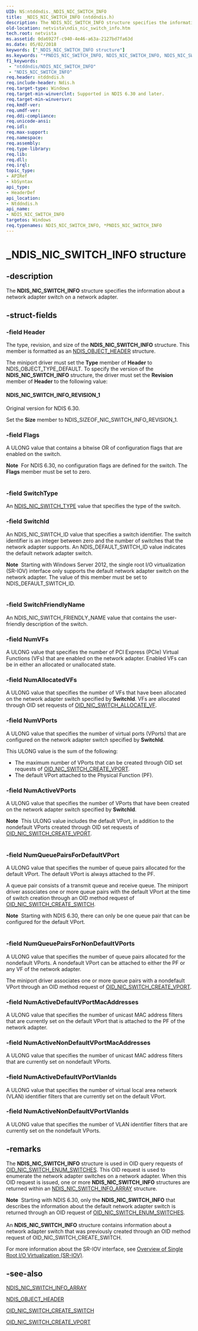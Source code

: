 ```yaml
---
UID: NS:ntddndis._NDIS_NIC_SWITCH_INFO
title: _NDIS_NIC_SWITCH_INFO (ntddndis.h)
description: The NDIS_NIC_SWITCH_INFO structure specifies the information about a network adapter switch on a network adapter.
old-location: netvista\ndis_nic_switch_info.htm
tech.root: netvista
ms.assetid: 0da6927f-c940-4e46-a63a-2127bd7fa63d
ms.date: 05/02/2018
keywords: ["_NDIS_NIC_SWITCH_INFO structure"]
ms.keywords: "*PNDIS_NIC_SWITCH_INFO, NDIS_NIC_SWITCH_INFO, NDIS_NIC_SWITCH_INFO structure [Network Drivers Starting with Windows Vista], PNDIS_NIC_SWITCH_INFO, PNDIS_NIC_SWITCH_INFO structure pointer [Network Drivers Starting with Windows Vista], _NDIS_NIC_SWITCH_INFO, netvista.ndis_nic_switch_info, ntddndis/NDIS_NIC_SWITCH_INFO, ntddndis/PNDIS_NIC_SWITCH_INFO"
f1_keywords:
 - "ntddndis/NDIS_NIC_SWITCH_INFO"
 - "NDIS_NIC_SWITCH_INFO"
req.header: ntddndis.h
req.include-header: Ndis.h
req.target-type: Windows
req.target-min-winverclnt: Supported in NDIS 6.30 and later.
req.target-min-winversvr: 
req.kmdf-ver: 
req.umdf-ver: 
req.ddi-compliance: 
req.unicode-ansi: 
req.idl: 
req.max-support: 
req.namespace: 
req.assembly: 
req.type-library: 
req.lib: 
req.dll: 
req.irql: 
topic_type:
- APIRef
- kbSyntax
api_type:
- HeaderDef
api_location:
- Ntddndis.h
api_name:
- NDIS_NIC_SWITCH_INFO
targetos: Windows
req.typenames: NDIS_NIC_SWITCH_INFO, *PNDIS_NIC_SWITCH_INFO
---
```


# _NDIS_NIC_SWITCH_INFO structure


## -description


The <b>NDIS_NIC_SWITCH_INFO</b> structure specifies the information about a network adapter switch on a network adapter. 


## -struct-fields




### -field Header

The type, revision, and size of the <b>NDIS_NIC_SWITCH_INFO</b> structure. This member is formatted as an <a href="https://docs.microsoft.com/windows-hardware/drivers/ddi/ntddndis/ns-ntddndis-_ndis_object_header">NDIS_OBJECT_HEADER</a> structure.

The miniport driver must set the <b>Type</b> member of <b>Header</b> to NDIS_OBJECT_TYPE_DEFAULT. To specify the version of the <b>NDIS_NIC_SWITCH_INFO</b> structure, the driver must set the <b>Revision</b> member of <b>Header</b> to the following value: 





#### NDIS_NIC_SWITCH_INFO_REVISION_1

Original version for NDIS 6.30.

Set the <b>Size</b> member to NDIS_SIZEOF_NIC_SWITCH_INFO_REVISION_1.


### -field Flags

A ULONG value that contains a bitwise OR of configuration flags that are enabled on the switch.

<div class="alert"><b>Note</b>  For NDIS 6.30, no configuration flags are defined for the switch. The <b>Flags</b> member must be set to zero.</div>
<div> </div>

### -field SwitchType

An <a href="https://docs.microsoft.com/windows-hardware/drivers/ddi/ntddndis/ne-ntddndis-_ndis_nic_switch_type">NDIS_NIC_SWITCH_TYPE</a> value that specifies the type of the switch.


### -field SwitchId

An NDIS_NIC_SWITCH_ID value that specifies a switch identifier. The switch identifier is an integer between zero and the number of switches that the network adapter supports. An NDIS_DEFAULT_SWITCH_ID value indicates the default network adapter switch.



<div class="alert"><b>Note</b>  Starting with Windows Server 2012, the single root I/O virtualization (SR-IOV) interface only supports the default network adapter switch on the network adapter. The value of this member must be set to NDIS_DEFAULT_SWITCH_ID. </div>
<div> </div>

### -field SwitchFriendlyName

An NDIS_NIC_SWITCH_FRIENDLY_NAME value that contains the user-friendly description of the switch.




### -field NumVFs

A ULONG value that specifies the number of PCI Express (PCIe) Virtual Functions (VFs) that are enabled on the network adapter. Enabled VFs can be in either an allocated or unallocated state.


### -field NumAllocatedVFs

A ULONG value that specifies the number of VFs that have been allocated on the network adapter switch specified by <b>SwitchId</b>. VFs are allocated  through OID set requests of <a href="https://docs.microsoft.com/windows-hardware/drivers/network/oid-nic-switch-allocate-vf">OID_NIC_SWITCH_ALLOCATE_VF</a>. 



### -field NumVPorts

A ULONG value that specifies the  number of virtual ports (VPorts) that are configured on the network adapter switch specified by <b>SwitchId</b>.

This ULONG value is the sum of the following:

<ul>
<li>The maximum number of VPorts that can be created through OID set requests of <a href="https://docs.microsoft.com/windows-hardware/drivers/network/oid-nic-switch-create-vport">OID_NIC_SWITCH_CREATE_VPORT</a>.</li>
<li>The default VPort attached to the Physical Function (PF).</li>
</ul>

### -field NumActiveVPorts

A ULONG value that specifies the number of VPorts that have been created on the network adapter switch specified by <b>SwitchId</b>. 

<div class="alert"><b>Note</b>  This ULONG value includes the default VPort, in addition to the nondefault VPorts created through OID set requests of <a href="https://docs.microsoft.com/windows-hardware/drivers/network/oid-nic-switch-create-vport">OID_NIC_SWITCH_CREATE_VPORT</a>.</div>
<div> </div>

### -field NumQueuePairsForDefaultVPort

A ULONG value that specifies the number of queue pairs allocated for the default VPort.  The  default VPort is always attached to the PF.

A queue pair consists of a transmit queue and receive queue. The miniport driver associates one or more queue pairs with the default VPort at the time of switch creation through an OID method request of <a href="https://docs.microsoft.com/windows-hardware/drivers/network/oid-nic-switch-create-switch">OID_NIC_SWITCH_CREATE_SWITCH</a>. 

<div class="alert"><b>Note</b>  Starting with NDIS 6.30, there can only be one queue pair that can be configured for the default VPort.</div>
<div> </div>

### -field NumQueuePairsForNonDefaultVPorts

A ULONG value that specifies the number of queue pairs allocated for the nondefault VPorts. A nondefault VPort can be attached to either the PF or any VF of the network adapter.

The miniport driver associates one or more queue pairs with a nondefault VPort through an OID method request of <a href="https://docs.microsoft.com/windows-hardware/drivers/network/oid-nic-switch-create-vport">OID_NIC_SWITCH_CREATE_VPORT</a>.


### -field NumActiveDefaultVPortMacAddresses

A ULONG value that specifies the number of unicast MAC address filters that are currently set on the default VPort that is attached to the PF of the network adapter.


### -field NumActiveNonDefaultVPortMacAddresses

A ULONG value that specifies the number of unicast MAC address filters that are currently set on nondefault VPorts.


### -field NumActiveDefaultVPortVlanIds

A ULONG value that specifies the number of virtual local area network (VLAN) identifier filters that are currently set on the default VPort.


### -field NumActiveNonDefaultVPortVlanIds

A ULONG value that specifies the number of VLAN identifier filters that are currently set on the nondefault VPorts.


## -remarks



The <b>NDIS_NIC_SWITCH_INFO</b> structure is used in OID query requests of <a href="https://docs.microsoft.com/windows-hardware/drivers/network/oid-nic-switch-enum-switches">OID_NIC_SWITCH_ENUM_SWITCHES</a>. This OID request is used to enumerate the network adapter switches on a network adapter. When this OID request is issued, one or more <b>NDIS_NIC_SWITCH_INFO</b> structures are returned within an <a href="https://docs.microsoft.com/windows-hardware/drivers/ddi/ntddndis/ns-ntddndis-_ndis_nic_switch_info_array">NDIS_NIC_SWITCH_INFO_ARRAY</a> structure.

<div class="alert"><b>Note</b>  Starting with NDIS 6.30, only the <b>NDIS_NIC_SWITCH_INFO</b> that describes the information about the default network adapter switch is returned through an OID request of <a href="https://docs.microsoft.com/windows-hardware/drivers/network/oid-nic-switch-enum-switches">OID_NIC_SWITCH_ENUM_SWITCHES</a>.</div>
<div> </div>
An <b>NDIS_NIC_SWITCH_INFO</b> structure contains information about a network adapter switch that was previously created through an OID method request of OID_NIC_SWITCH_CREATE_SWITCH. 

For more information about the SR-IOV interface, see 	<a href="https://docs.microsoft.com/windows-hardware/drivers/network/overview-of-single-root-i-o-virtualization--sr-iov-">Overview of Single Root I/O Virtualization (SR-IOV)</a>.




## -see-also




<b></b>



<a href="https://docs.microsoft.com/windows-hardware/drivers/ddi/ntddndis/ns-ntddndis-_ndis_nic_switch_info_array">NDIS_NIC_SWITCH_INFO_ARRAY</a>



<a href="https://docs.microsoft.com/windows-hardware/drivers/ddi/ntddndis/ns-ntddndis-_ndis_object_header">NDIS_OBJECT_HEADER</a>



<a href="https://docs.microsoft.com/windows-hardware/drivers/network/oid-nic-switch-create-switch">OID_NIC_SWITCH_CREATE_SWITCH</a>



<a href="https://docs.microsoft.com/windows-hardware/drivers/network/oid-nic-switch-create-vport">OID_NIC_SWITCH_CREATE_VPORT</a>
 

 

